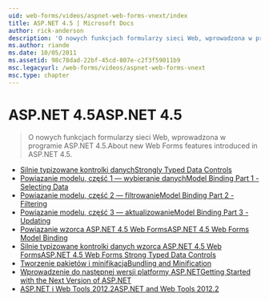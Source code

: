 ```yaml
---
uid: web-forms/videos/aspnet-web-forms-vnext/index
title: ASP.NET 4.5 | Microsoft Docs
author: rick-anderson
description: 'O nowych funkcjach formularzy sieci Web, wprowadzona w programie ASP.NET 4.5.'
ms.author: riande
ms.date: 10/05/2011
ms.assetid: 98c78dad-22bf-45cd-807e-c2f3f59011b9
msc.legacyurl: /web-forms/videos/aspnet-web-forms-vnext
msc.type: chapter
---
```

<a name="aspnet-45"></a><span data-ttu-id="98151-103">ASP.NET 4.5</span><span class="sxs-lookup"><span data-stu-id="98151-103">ASP.NET 4.5</span></span>
====================
> <span data-ttu-id="98151-104">O nowych funkcjach formularzy sieci Web, wprowadzona w programie ASP.NET 4.5.</span><span class="sxs-lookup"><span data-stu-id="98151-104">About new Web Forms features introduced in ASP.NET 4.5.</span></span>


- [<span data-ttu-id="98151-105">Silnie typizowane kontrolki danych</span><span class="sxs-lookup"><span data-stu-id="98151-105">Strongly Typed Data Controls</span></span>](aspnet-vnext-videos-strongly-typed-data-controls.md)
- [<span data-ttu-id="98151-106">Powiązanie modelu, część 1 — wybieranie danych</span><span class="sxs-lookup"><span data-stu-id="98151-106">Model Binding Part 1 - Selecting Data</span></span>](aspnet-vnext-videos-model-binding-part-1-selecting-data.md)
- [<span data-ttu-id="98151-107">Powiązanie modelu, część 2 — filtrowanie</span><span class="sxs-lookup"><span data-stu-id="98151-107">Model Binding Part 2 - Filtering</span></span>](aspnet-vnext-videos-model-binding-part-2-filtering.md)
- [<span data-ttu-id="98151-108">Powiązanie modelu, część 3 — aktualizowanie</span><span class="sxs-lookup"><span data-stu-id="98151-108">Model Binding Part 3 - Updating</span></span>](aspnet-vnext-videos-model-binding-part-3-updating.md)
- [<span data-ttu-id="98151-109">Powiązanie wzorca ASP.NET 4.5 Web Forms</span><span class="sxs-lookup"><span data-stu-id="98151-109">ASP.NET 4.5 Web Forms Model Binding</span></span>](aspnet-45-web-forms-model-binding.md)
- [<span data-ttu-id="98151-110">Silnie typizowane kontrolki danych wzorca ASP.NET 4.5 Web Forms</span><span class="sxs-lookup"><span data-stu-id="98151-110">ASP.NET 4.5 Web Forms Strong Typed Data Controls</span></span>](aspnet-45-web-forms-strong-typed-data-controls.md)
- [<span data-ttu-id="98151-111">Tworzenie pakietów i minifikacja</span><span class="sxs-lookup"><span data-stu-id="98151-111">Bundling and Minification</span></span>](aspnet-vnext-videos-bundling-and-minification.md)
- [<span data-ttu-id="98151-112">Wprowadzenie do następnej wersji platformy ASP.NET</span><span class="sxs-lookup"><span data-stu-id="98151-112">Getting Started with the Next Version of ASP.NET</span></span>](getting-started-with-the-next-version-of-aspnet.md)
- [<span data-ttu-id="98151-113">ASP.NET i Web Tools 2012.2</span><span class="sxs-lookup"><span data-stu-id="98151-113">ASP.NET and Web Tools 2012.2</span></span>](aspnet-and-web-tools-20122.md)

